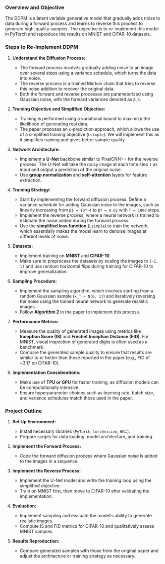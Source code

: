 ### Overview and Objective
The DDPM is a latent variable generative model that gradually adds noise to data during a forward process and learns to reverse this process to generate high-quality samples. The objective is to re-implement this model in PyTorch and reproduce the results on MNIST and CIFAR-10 datasets.

### Steps to Re-Implement DDPM
1. **Understand the Diffusion Process:**
   - The forward process involves gradually adding noise to an image over several steps using a variance schedule, which turns the data into noise.
   - The reverse process is a trained Markov chain that tries to reverse this noise addition to recover the original data.
   - Both the forward and reverse processes are parameterized using Gaussian noise, with the forward variances denoted as `β_t`.

2. **Training Objective and Simplified Objective:**
   - Training is performed using a variational bound to maximize the likelihood of generating real data.
   - The paper proposes an `ε`-prediction approach, which allows the use of a simplified training objective (`Lsimple`). We will implement this as it simplifies training and gives better sample quality.

3. **Network Architecture:**
   - Implement a **U-Net** backbone similar to PixelCNN++ for the reverse process. The U-Net will take the noisy image at each time step `t` as input and output a prediction of the original noise.
   - Use **group normalization** and **self-attention** layers for feature extraction.

4. **Training Strategy:**
   - Start by implementing the forward diffusion process. Define a variance schedule for adding Gaussian noise to the images, such as linearly increasing from `β1 = 10^-4` to `βT = 0.02` with `T = 1000` steps.
   - Implement the reverse process, where a neural network is trained to estimate the noise added during the forward process.
   - Use the **simplified loss function** (`Lsimple`) to train the network, which essentially makes the model learn to denoise images at different levels of noise.

5. **Datasets:**
   - Implement training on **MNIST** and **CIFAR-10**.
   - Make sure to preprocess the datasets by scaling the images to `[-1, 1]` and use random horizontal flips during training for CIFAR-10 to improve generalization.

6. **Sampling Procedure:**
   - Implement the sampling algorithm, which involves starting from a random Gaussian sample (`x_T ~ N(0, I)`) and iteratively reversing the noise using the trained neural network to generate realistic images.
   - Follow **Algorithm 2** in the paper to implement this process.

7. **Performance Metrics:**
   - Measure the quality of generated images using metrics like **Inception Score (IS)** and **Fréchet Inception Distance (FID)**. For MNIST, visual inspection of generated digits is often used as a benchmark.
   - Compare the generated sample quality to ensure that results are similar to or better than those reported in the paper (e.g., FID of ~3.17 on CIFAR-10).

8. **Implementation Considerations:**
   - Make use of **TPU or GPU** for faster training, as diffusion models can be computationally intensive.
   - Ensure hyperparameter choices such as learning rate, batch size, and variance schedules match those used in the paper.

### Project Outline
1. **Set Up Environment:**
   - Install necessary libraries (`PyTorch`, `torchvision`, etc.).
   - Prepare scripts for data loading, model architecture, and training.

2. **Implement the Forward Process:**
   - Code the forward diffusion process where Gaussian noise is added to the images in a sequence.

3. **Implement the Reverse Process:**
   - Implement the U-Net model and write the training loop using the simplified objective.
   - Train on MNIST first, then move to CIFAR-10 after validating the implementation.

4. **Evaluation:**
   - Implement sampling and evaluate the model's ability to generate realistic images.
   - Compute IS and FID metrics for CIFAR-10 and qualitatively assess MNIST samples.

5. **Results Reproduction:**
   - Compare generated samples with those from the original paper and adjust the architecture or training strategy as necessary.
